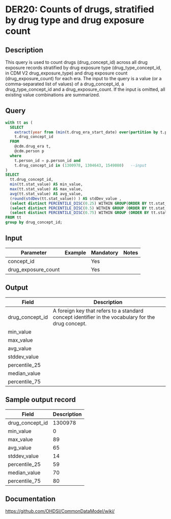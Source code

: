 <!---
Group:drug era
Name:DER20 Counts of drugs, stratified by drug type and drug exposure count
Author:Patrick Ryan
CDM Version: 5.0
-->

# DER20: Counts of drugs, stratified by drug type and drug exposure count

## Description
This query is used to count drugs (drug_concept_id) across all drug exposure records stratified by drug exposure type (drug_type_concept_id, in CDM V2 drug_exposure_type) and drug exposure count (drug_exposure_count) for each era. The input to the query is a value (or a comma-separated list of values) of a drug_concept_id, a drug_type_concept_id and a drug_exposure_count. If the input is omitted, all existing value combinations are summarized.

## Query
```sql
with tt as (
  SELECT
    extract(year from (min(t.drug_era_start_date) over(partition by t.person_id, t.drug_concept_id))) - p.year_of_birth as stat_value,
    t.drug_concept_id
  FROM
    @cdm.drug_era t,
    @cdm.person p
  where
    t.person_id = p.person_id and
    t.drug_concept_id in (1300978, 1304643, 1549080)   --input
)
SELECT
  tt.drug_concept_id,
  min(tt.stat_value) AS min_value,
  max(tt.stat_value) AS max_value,
  avg(tt.stat_value) AS avg_value,
  (round(stdDev(tt.stat_value)) ) AS stdDev_value ,
  (select distinct PERCENTILE_DISC(0.25) WITHIN GROUP(ORDER BY tt.stat_value) OVER() from tt) AS percentile_25,
  (select distinct PERCENTILE_DISC(0.5) WITHIN GROUP (ORDER BY tt.stat_value) OVER() from tt) AS median_value,
  (select distinct PERCENTILE_DISC(0.75) WITHIN GROUP (ORDER BY tt.stat_value) OVER() from tt) AS percential_75
FROM tt
group by drug_concept_id;
```



## Input

|  Parameter |  Example |  Mandatory |  Notes |
| --- | --- | --- | --- |
| concept_id |   | Yes |   |
| drug_exposure_count |   | Yes |   |

## Output

|  Field |  Description |
| --- | --- |
| drug_concept_id |  A foreign key that refers to a standard concept identifier in the vocabulary for the drug concept. |
| min_value |   |
| max_value |   |
| avg_value |   |
| stddev_value |   |
| percentile_25 |   |
| median_value |   |
| percentile_75 |   |

## Sample output record

|  Field |  Description |
| --- | --- |
| drug_concept_id |  1300978 |
| min_value | 0 |
| max_value | 89 |
| avg_value | 65 |
| stddev_value | 14 |
| percentile_25 | 59 |
| median_value | 70 |
| percentile_75 | 80 |



## Documentation
https://github.com/OHDSI/CommonDataModel/wiki/
